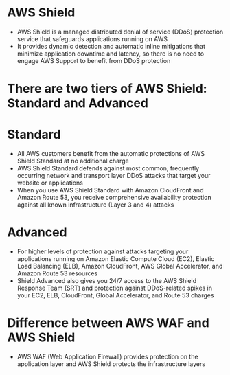 
# AWS Shield
- AWS Shield is a managed distributed denial of service (DDoS) protection service that safeguards applications running on AWS
- It provides dynamic detection and automatic inline mitigations that minimize application downtime and latency, so there 
  is no need to engage AWS Support to benefit from DDoS protection
# There are two tiers of AWS Shield: Standard and Advanced
# Standard
- All AWS customers benefit from the automatic protections of AWS Shield Standard at no additional charge
- AWS Shield Standard defends against most common, frequently occurring network and transport layer DDoS attacks that 
  target your website or applications
- When you use AWS Shield Standard with Amazon CloudFront and Amazon Route 53, you receive comprehensive availability 
  protection against all known infrastructure (Layer 3 and 4) attacks
# Advanced
- For higher levels of protection against attacks targeting your applications running on Amazon Elastic Compute Cloud (EC2), 
  Elastic Load Balancing (ELB), Amazon CloudFront, AWS Global Accelerator, and Amazon Route 53 resources
- Shield Advanced also gives you 24/7 access to the AWS Shield Response Team (SRT) and protection against DDoS-related 
  spikes in your EC2, ELB, CloudFront, Global Accelerator, and Route 53 charges
# Difference between AWS WAF and AWS Shield
- AWS WAF (Web Application Firewall) provides protection on the application layer and AWS Shield protects the infrastructure 
  layers 